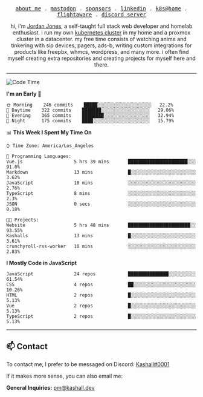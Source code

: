 <p align="center">
  <samp>
    <a href="https://jordanjones.org/">about me</a> .
    <a href="https://mastodon.social/@kashall">mastodon</a> .
    <a href="https://github.com/sponsors/kashalls">sponsors</a> .
    <a href="https://linkedin.com/in/jordpjones">linkedin</a> .
    <a href="https://github.com/kashalls/home-cluster">k8s@home</a> .
    <a href="https://flightaware.com/adsb/stats/user/kashalls">flightaware</a> .
    <a href="https://discord.gg/ctgrp8k">discord server</a>
  </samp>
</p>

<p align="center">hi, i'm <a href="https://jordanjones.org/">Jordan Jones</a>, a self-taught full stack web developer and homelab enthusiast. i run my own <a href="https://github.com/kashalls/home-cluster">kubernetes cluster</a> in my home and a proxmox cluster in a datacenter. my free time consists of watching anime and tinkering with sip devices, pagers, ads-b, writing custom integrations for products like freepbx, whmcs, wordpress, and many more. i often find myself creating extra repositories and creating projects for myself here and there. </p>

---

<!--START_SECTION:waka-->
![Code Time](http://img.shields.io/badge/Code%20Time-1%2C209%20hrs%2034%20mins-blue)

**I'm an Early 🐤** 

```text
🌞 Morning    246 commits    █████░░░░░░░░░░░░░░░░░░░░   22.2% 
🌆 Daytime    322 commits    ███████░░░░░░░░░░░░░░░░░░   29.06% 
🌃 Evening    365 commits    ████████░░░░░░░░░░░░░░░░░   32.94% 
🌙 Night      175 commits    ████░░░░░░░░░░░░░░░░░░░░░   15.79%

```


📊 **This Week I Spent My Time On** 

```text
⌚︎ Time Zone: America/Los_Angeles

💬 Programming Languages: 
Vue.js                   5 hrs 39 mins       ██████████████████████░░░   91.0% 
Markdown                 13 mins             █░░░░░░░░░░░░░░░░░░░░░░░░   3.62% 
JavaScript               10 mins             ░░░░░░░░░░░░░░░░░░░░░░░░░   2.76% 
TypeScript               8 mins              ░░░░░░░░░░░░░░░░░░░░░░░░░   2.3% 
JSON                     0 secs              ░░░░░░░░░░░░░░░░░░░░░░░░░   0.18%

🐱‍💻 Projects: 
Website                  5 hrs 48 mins       ███████████████████████░░   93.55% 
Kashalls                 13 mins             █░░░░░░░░░░░░░░░░░░░░░░░░   3.61% 
crunchyroll-rss-worker   10 mins             ░░░░░░░░░░░░░░░░░░░░░░░░░   2.83%

```

**I Mostly Code in JavaScript** 

```text
JavaScript               24 repos            ███████████████░░░░░░░░░░   61.54% 
CSS                      4 repos             ██░░░░░░░░░░░░░░░░░░░░░░░   10.26% 
HTML                     2 repos             █░░░░░░░░░░░░░░░░░░░░░░░░   5.13% 
Vue                      2 repos             █░░░░░░░░░░░░░░░░░░░░░░░░   5.13% 
TypeScript               2 repos             █░░░░░░░░░░░░░░░░░░░░░░░░   5.13%

```



<!--END_SECTION:waka-->

---

## 📫 Contact

To contact me, I prefer to be messaged on Discord:  [Kashall#0001](https://discord.com/users/201077739589992448)

If it makes more sense, you can also email me:

**General Inquiries:** pm@kashall.dev  
